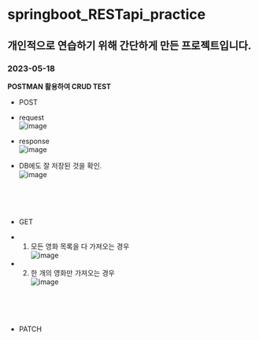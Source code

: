 # springboot_RESTapi_practice
## 개인적으로 연습하기 위해 간단하게 만든 프로젝트입니다.

### 2023-05-18
**POSTMAN 활용하여 CRUD TEST**
* POST
- request <br>
![image](https://github.com/YYRi9/springboot_RESTapi_practice/assets/66377159/8c2fc958-319c-4066-84c3-54ae6f45c20c)

- response <br>
![image](https://github.com/YYRi9/springboot_RESTapi_practice/assets/66377159/f99c73a2-f818-4af0-8ca3-b094eea1e088)

- DB에도 잘 저장된 것을 확인.  <br>
![image](https://github.com/YYRi9/springboot_RESTapi_practice/assets/66377159/7862186a-85dc-4cf0-a392-c68359a0b077)


<br><br><br>

* GET
- 1. 모든 영화 목록을 다 가져오는 경우 <br>
![image](https://github.com/YYRi9/springboot_RESTapi_practice/assets/66377159/3fdccb1d-9f67-49c1-8faf-a309b9acbf49)

- 2. 한 개의 영화만 가져오는 경우 <br>
![image](https://github.com/YYRi9/springboot_RESTapi_practice/assets/66377159/73ada2cf-b1a8-4973-b4e3-60d48b881fd9)

<br><br><br>

* PATCH

